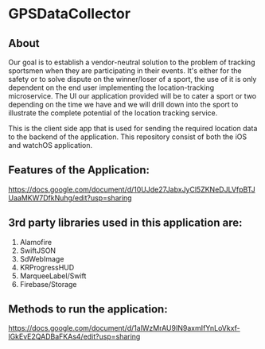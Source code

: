 # GPSDataCollector

## About

Our goal is to establish a vendor-neutral solution to the problem of tracking sportsmen when they are participating in their events. It's either for the safety or to solve dispute on the winner/loser of a sport, the use of it is only dependent on the end user implementing the location-tracking microservice. 
The UI our application provided will be to cater a sport or two depending on the time we have and we will drill down into the sport to illustrate the complete potential of the location tracking service.

This is the client side app that is used for sending the required location data to the backend of the application.
This repository consist of both the iOS and watchOS application.

## Features of the Application:
https://docs.google.com/document/d/10UJde27JabxJyCl5ZKNeDJLVfpBTJUaaMKW7DfkNuhg/edit?usp=sharing

## 3rd party libraries used in this application are:
1) Alamofire
2) SwiftJSON
3) SdWebImage
4) KRProgressHUD
5) MarqueeLabel/Swift
6) Firebase/Storage


## Methods to run the application:
https://docs.google.com/document/d/1alWzMrAU9IN9axmIfYnLoVkxf-lGkEvE2QADBaFKAs4/edit?usp=sharing






